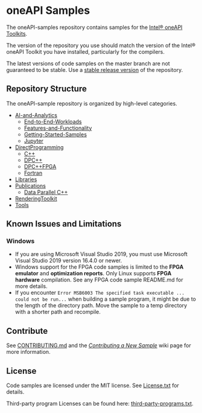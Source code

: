 # oneAPI Samples

The oneAPI-samples repository contains samples for the [Intel® oneAPI Toolkits](https://www.intel.com/content/www/us/en/developer/tools/oneapi/toolkits.html).

The version of the repository you use should match the version of the Intel® oneAPI Toolkit you have installed, particularly for the compilers.

The latest versions of code samples on the master branch are not guaranteed to be stable. Use a [stable release version](https://github.com/oneapi-src/oneAPI-samples/tags) of the repository.

## Repository Structure

The oneAPI-sample repository is organized by high-level categories.

* [AI-and-Analytics](https://github.com/oneapi-src/oneAPI-samples/tree/master/AI-and-Analytics)
  * [End-to-End-Workloads](https://github.com/oneapi-src/oneAPI-samples/tree/master/AI-and-Analytics/End-to-end-Workloads)
  * [Features-and-Functionality](https://github.com/oneapi-src/oneAPI-samples/tree/master/AI-and-Analytics/Features-and-Functionality)
  * [Getting-Started-Samples](https://github.com/oneapi-src/oneAPI-samples/tree/master/AI-and-Analytics/Getting-Started-Samples)
  * [Jupyter](https://github.com/oneapi-src/oneAPI-samples/tree/master/AI-and-Analytics/Jupyter)
* [DirectProgramming](https://github.com/oneapi-src/oneAPI-samples/tree/master/DirectProgramming)
  * [C++](https://github.com/oneapi-src/oneAPI-samples/tree/master/DirectProgramming/C%2B%2B)
  * [DPC++](https://github.com/oneapi-src/oneAPI-samples/tree/master/DirectProgramming/DPC%2B%2B)
  * [DPC++FPGA](https://github.com/oneapi-src/oneAPI-samples/tree/master/DirectProgramming/DPC%2B%2BFPGA)
  * [Fortran](https://github.com/oneapi-src/oneAPI-samples/tree/master/DirectProgramming/DPC%2B%2BFPGA)
* [Libraries](https://github.com/oneapi-src/oneAPI-samples/tree/master/Libraries)
* [Publications](https://github.com/oneapi-src/oneAPI-samples/tree/master/Publications)
  * [Data Parallel C++](https://github.com/oneapi-src/oneAPI-samples/tree/master/Publications/DPC%2B%2B)
* [RenderingToolkit](https://github.com/oneapi-src/oneAPI-samples/tree/master/RenderingToolkit)
* [Tools](https://github.com/oneapi-src/oneAPI-samples/tree/master/Tools/)


## Known Issues and Limitations

### Windows

- If you are using Microsoft Visual Studio 2019, you must use Microsoft Visual Studio 2019 version 16.4.0 or newer.
- Windows support for the FPGA code samples is limited to the **FPGA emulator** and **optimization reports**. Only Linux supports **FPGA hardware** compilation. See any FPGA code sample README.md for more details.
- If you encounter `Error MSB6003 The specified task executable ... could not be run...` when building a sample program, it might be due to the length of the directory path. Move the sample to a temp directory with a shorter path and recompile.

## Contribute

See [CONTRIBUTING.md](https://github.com/oneapi-src/oneAPI-samples/blob/master/CONTRIBUTING.md) and the [*Contributing a New Sample*](https://github.com/oneapi-src/oneAPI-samples/wiki/Contributing-a-New-Sample) wiki page for more information.

## License

Code samples are licensed under the MIT license. See [License.txt](https://github.com/oneapi-src/oneAPI-samples/blob/master/License.txt) for details.

Third-party program Licenses can be found here: [third-party-programs.txt](https://github.com/oneapi-src/oneAPI-samples/blob/master/third-party-programs.txt).